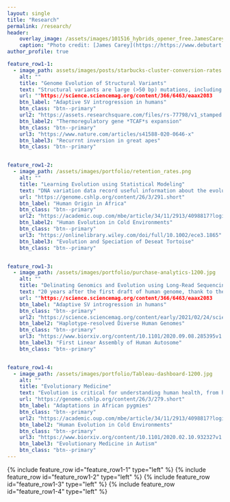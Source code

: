 ```yaml
---
layout: single
title: "Research"
permalink: /research/
header:
    overlay_image: /assets/images/101516_hybrids_opener_free.JamesCarey.v5.png
    caption: "Photo credit: [James Carey](https://https://www.debutart.com/artist/james-carey)"
author_profile: true

feature_row1-1:
  - image_path: assets/images/posts/starbucks-cluster-conversion-rates.png
    alt: ""
    title: "Genome Evolution of Structural Variants"
    text: "Structural variants are large (>50 bp) mutations, including deletions, insertions, and inversions, that more likely result in changes in phenotypes than single nucleotide variants (SNVs) and, thus, are subject to natural selection and important in adaptations. I use long-read sequencing to resolve complex SVs, apply phylogenetic and population genetic methods to infer their evolution, and design statistical models to interpret their potential functional roles in humans."
    url: ""https://science.sciencemag.org/content/366/6463/eaax2083
    btn_label: "Adaptive SV introgression in humans"
    btn_class: "btn--primary"
    url2: "https://assets.researchsquare.com/files/rs-77798/v1_stamped.pdf"
    btn_label2: "Thermoregulatory gene *TCAF*s expansion"
    btn_class: "btn--primary"
    url3: "https://www.nature.com/articles/s41588-020-0646-x"
    btn_label3: "Recurrnt inversion in great apes"
    btn_class: "btn--primary"


feature_row1-2:
  - image_path: /assets/images/portfolio/retention_rates.png
    alt: ""
    title: "Learning Evolution using Statistical Modeling"
    text: "DNA variation data record useful information about the evolution of organisms. I design and apply quantitative and statistical methods to reconstruct the evolutionary history in human and nonhuman primates as well as other organisms. Understanding evolution is a critical step towards understanding the biological world that we live in and provide a guidance to study medicine and human health."
    url: "https://genome.cshlp.org/content/26/3/291.short"
    btn_label: "Human Origin in Africa"
    btn_class: "btn--primary"
    url2: "https://academic.oup.com/mbe/article/34/11/2913/4098817?login=true"
    btn_label2: "Human Evolution in Cold Environments"
    btn_class: "btn--primary"
    url3: "https://onlinelibrary.wiley.com/doi/full/10.1002/ece3.1865"
    btn_label3: "Evolution and Speciation of Deseat Tortoise"
    btn_class: "btn--primary"


feature_row1-3:
  - image_path: /assets/images/portfolio/purchase-analytics-1200.jpg
    alt: ""
    title: "Delinating Genomics and Evolution using Long-Read Sequencing"
    text: "20 years after the first draft of human genome, thank to the recent development of long-read sequencing technologies, we now finally have the ability to assemble diploid genomes and study complex genomic regions for the first. This enables us to better capture the genetic diversity of our species and to delinate variants in complex regions that short-read data cannot ascertain. As part of the efforts by on genetic predispositions to human diseases as well as the discovery of more complex forms of genetic variation"
    url: ""https://science.sciencemag.org/content/366/6463/eaax2083
    btn_label: "Adaptive SV introgression in humans"
    btn_class: "btn--primary"
    url2: "https://science.sciencemag.org/content/early/2021/02/24/science.abf7117"
    btn_label2: "Haplotype-resolved Diverse Human Genomes"
    btn_class: "btn--primary"
    url3: "https://www.biorxiv.org/content/10.1101/2020.09.08.285395v1.full"
    btn_label3: "First Linear Assembly of Human Autosome"
    btn_class: "btn--primary"


feature_row1-4:
  - image_path: /assets/images/portfolio/Tableau-dashboard-1200.jpg
    alt: ""
    title: "Evolutionary Medicine"
    text: "Evolution is critical for understanding human health, from how populations adapt to different environmental niches and against pathogens to the genetic predisposition to diseases. Using population genetics methods, we identified genetic variants that may affect bone and muscle synthesis in African pygmies as well as those involved in fat metabolism that could contribute to the cold adaptation in Siberian hunter–gatherers. In a large cohort of autism families, we demonstrated that ultra-rare likely-gene disruptive variants in probands are significantly younger than those same type of varaints in siblings and that many such variants are under strong purifying selection and act on a distinct set of genes not yet associated with autism."
    url: "https://genome.cshlp.org/content/26/3/279.short"
    btn_label: "Adaptations in African pygmies"
    btn_class: "btn--primary"
    url2: "https://academic.oup.com/mbe/article/34/11/2913/4098817?login=true"
    btn_label2: "Human Evolution in Cold Environments"
    btn_class: "btn--primary"
    url3: "https://www.biorxiv.org/content/10.1101/2020.02.10.932327v1.full"
    btn_label3: "Evolutionary Medicine in Autism"
    btn_class: "btn--primary"
---
```


{% include feature_row id="feature_row1-1" type="left" %}
<a name="PopGenSV"></a> 
{% include feature_row id="feature_row1-2" type="left" %}
<a name="HumanOrigin"></a> 
{% include feature_row id="feature_row1-3" type="left" %}
<a name="LongReadSeq"></a> 
{% include feature_row id="feature_row1-4" type="left" %}
<!-- {% include feature_row id="feature_row2" type="left" %} -->
<a name="EvoMedicine"></a> 

